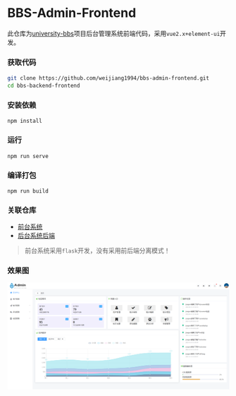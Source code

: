 
# BBS-Admin-Frontend

此仓库为[university-bbs](https://github.com/weijiang1994/university-bbs)项目后台管理系统前端代码，采用`vue2.x+element-ui`开发。
### 获取代码
```bash
git clone https://github.com/weijiang1994/bbs-admin-frontend.git
cd bbs-backend-frontend
```
### 安装依赖
```
npm install
```

### 运行
```
npm run serve
```

### 编译打包
```
npm run build
```

### 关联仓库
- [前台系统](https://github.com/weijiang1994/university-bbs)
- [后台系统后端](https://github.com/weijiang1994/bbs-admin-backend)

> 前台系统采用`flask`开发，没有采用前后端分离模式！

### 效果图

![效果图](/images/index.png)

